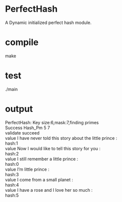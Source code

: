 # PerfectHash
A Dynamic initialized perfect hash module.
# compile
make
# test
./main
# output
PerfectHash: Key size:6,mask:7,finding primes\
Success Hash_Pm 5 7\
validate succeed\
value I have never told this story about the little prince :\
hash:1\
value Now I would like to tell this story for you :\
hash:2\
value I still remember a little prince :\
hash:0\
value I’m little prince :\
hash:3\
value I come from a small planet :\
hash:4\
value I have a rose and I love her so much :\
hash:5
